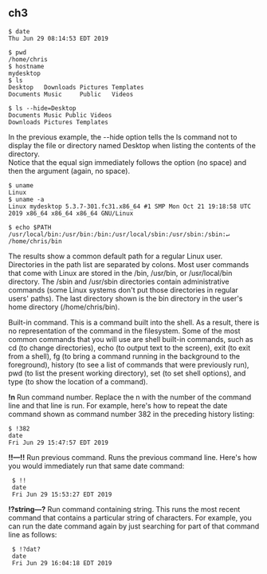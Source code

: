 ch3 
---
```
$ date
Thu Jun 29 08:14:53 EDT 2019
```
```
$ pwd
/home/chris
$ hostname
mydesktop
$ ls
Desktop   Downloads Pictures Templates
Documents Music     Public   Videos
```
```
$ ls --hide=Desktop
Documents Music Public Videos
Downloads Pictures Templates
```
In the previous example, the --hide option tells the ls command not to display the file or directory named Desktop when listing the contents of the directory.\
Notice that the equal sign immediately follows the option (no space) and then the argument (again, no space).
```
$ uname
Linux
$ uname -a
Linux mydesktop 5.3.7-301.fc31.x86_64 #1 SMP Mon Oct 21 19:18:58 UTC 2019 x86_64 x86_64 x86_64 GNU/Linux
```
```
$ echo $PATH
/usr/local/bin:/usr/bin:/bin:/usr/local/sbin:/usr/sbin:/sbin:↵
/home/chris/bin
```
The results show a common default path for a regular Linux user. Directories in the path list are separated by colons. Most user commands that come with Linux are stored in the /bin, /usr/bin, or /usr/local/bin directory. The /sbin and /usr/sbin directories contain administrative commands (some Linux systems don't put those directories in regular users' paths). The last directory shown is the bin directory in the user's home directory (/home/chris/bin).

Built-in command. This is a command built into the shell. As a result, there is no representation of the command in the filesystem. Some of the most common commands that you will use are shell built-in commands, such as cd (to change directories), echo (to output text to the screen), exit (to exit from a shell), fg (to bring a command running in the background to the foreground), history (to see a list of commands that were previously run), pwd (to list the present working directory), set (to set shell options), and type (to show the location of a command).


**!n** Run command number. Replace the n with the number of the command line and that line is run. For example, here's how to repeat the date command shown as command number 382 in the preceding history listing:
 ```
 $ !382
 date
 Fri Jun 29 15:47:57 EDT 2019
```
**!!—!!** Run previous command. Runs the previous command line. Here's how you would immediately run that same date command:
```
 $ !!
 date
 Fri Jun 29 15:53:27 EDT 2019
```
**!?string—?** Run command containing string. This runs the most recent command that contains a particular string of characters. For example, you can run the date command again by just searching for part of that command line as follows:
```
 $ !?dat?
 date
 Fri Jun 29 16:04:18 EDT 2019
 ```
